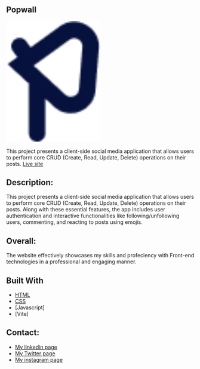 ## Popwall

<img src="./src/assets/logo.png" ait="Popwall" style="width: 50%;">

This project presents a client-side social media application that allows users to perform core CRUD (Create, Read, Update, Delete) operations on their posts.
  [Live site](https://fed2-js2-ca-ukonuidika.netlify.app/)

##  Description:
This project presents a client-side social media application that allows users to perform core CRUD (Create, Read, Update, Delete) operations on their posts. Along with these essential features, the app includes user authentication and interactive functionalities like following/unfollowing users, commenting, and reacting to posts using emojis. 
##  Overall:
The website effectively showcases my skills and profeciency with Front-end technologies in a professional and engaging manner.

## Built With
- [HTML](https://html.com)
- [CSS](https://html.com)
- [Javascript]
- [Vite]

##  Contact:
- [My linkedin page](https://www.linkedin.com/in/ukonu-idika-367a00254?utm_source=share&utm_campaign=share_via&utm_content=profile&utm_medium=ios_app)
- [My Twitter page](https://twitter.com/UIdika61267)
- [My instagram page](https://www.instagram.com/ukonukaluidika?igsh=MXdyN3FzZzhzMnBybA%3D%3D&utm_source=qr)

